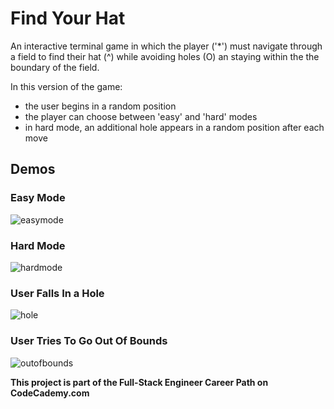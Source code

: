 # Find Your Hat

An interactive terminal game in which the player ('\*') must navigate through a field to find their hat (^) while avoiding holes (O) an staying within the the boundary of the field.

In this version of the game:

- the user begins in a random position
- the player can choose between 'easy' and 'hard' modes
- in hard mode, an additional hole appears in a random position after each move

## Demos

### Easy Mode
![easymode](https://user-images.githubusercontent.com/88909437/137801540-f12efab5-0aa5-45be-841e-c36f808450cd.gif)

### Hard Mode
![hardmode](https://user-images.githubusercontent.com/88909437/137801640-c5e3bb5f-df7b-45e4-8dcf-ce6355b3c587.gif)

### User Falls In a Hole
![hole](https://user-images.githubusercontent.com/88909437/137801666-71ed8656-afb7-421a-bdfd-8f0817ca3a1d.gif)

### User Tries To Go Out Of Bounds
![outofbounds](https://user-images.githubusercontent.com/88909437/137801680-48888435-c915-450a-a83a-6ed35e6c8495.gif)


**This project is part of the Full-Stack Engineer Career Path on CodeCademy.com**
